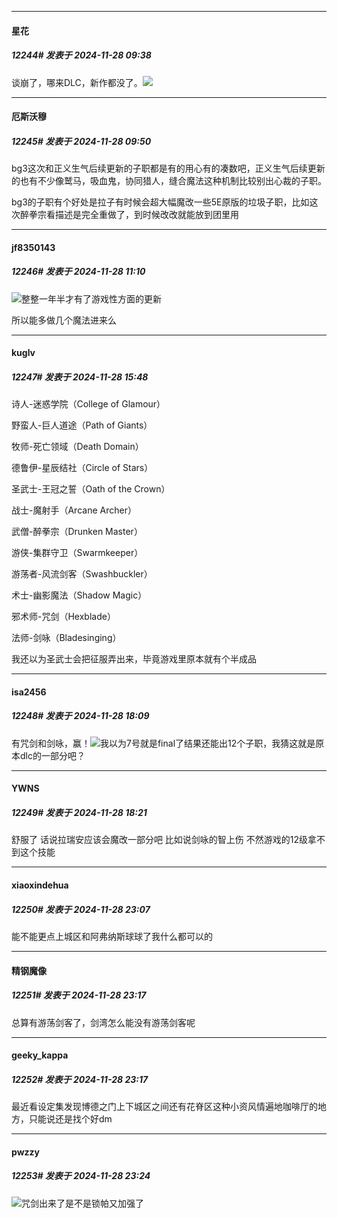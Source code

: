 ﻿
*****

####  星花  
##### 12244#       发表于 2024-11-28 09:38

谈崩了，哪来DLC，新作都没了。<img src="https://static.saraba1st.com/image/smiley/face2017/066.png" referrerpolicy="no-referrer">


*****

####  厄斯沃穆  
##### 12245#       发表于 2024-11-28 09:50

bg3这次和正义生气后续更新的子职都是有的用心有的凑数吧，正义生气后续更新的也有不少像鹫马，吸血鬼，协同猎人，缝合魔法这种机制比较别出心裁的子职。

bg3的子职有个好处是拉子有时候会超大幅魔改一些5E原版的垃圾子职，比如这次醉拳宗看描述是完全重做了，到时候改改就能放到团里用


*****

####  jf8350143  
##### 12246#       发表于 2024-11-28 11:10

<img src="https://static.saraba1st.com/image/smiley/face2017/001.png" referrerpolicy="no-referrer">整整一年半才有了游戏性方面的更新

所以能多做几个魔法进来么


*****

####  kuglv  
##### 12247#       发表于 2024-11-28 15:48

诗人-迷惑学院（College of Glamour）

野蛮人-巨人道途（Path of Giants）

牧师-死亡领域（Death Domain）

德鲁伊-星辰结社（Circle of Stars）

圣武士-王冠之誓（Oath of the Crown）

战士-魔射手（Arcane Archer）

武僧-醉拳宗（Drunken Master）

游侠-集群守卫（Swarmkeeper）

游荡者-风流剑客（Swashbuckler）

术士-幽影魔法（Shadow Magic）

邪术师-咒剑（Hexblade）

法师-剑咏（Bladesinging）

我还以为圣武士会把征服弄出来，毕竟游戏里原本就有个半成品


*****

####  isa2456  
##### 12248#       发表于 2024-11-28 18:09

有咒剑和剑咏，赢！<img src="https://static.saraba1st.com/image/smiley/face2017/009.gif" referrerpolicy="no-referrer">我以为7号就是final了结果还能出12个子职，我猜这就是原本dlc的一部分吧？           


*****

####  YWNS  
##### 12249#       发表于 2024-11-28 18:21

舒服了 话说拉瑞安应该会魔改一部分吧 比如说剑咏的智上伤 不然游戏的12级拿不到这个技能


*****

####  xiaoxindehua  
##### 12250#       发表于 2024-11-28 23:07

能不能更点上城区和阿弗纳斯球球了我什么都可以的


*****

####  精钢魔像  
##### 12251#       发表于 2024-11-28 23:17

总算有游荡剑客了，剑湾怎么能没有游荡剑客呢

*****

####  geeky_kappa  
##### 12252#       发表于 2024-11-28 23:17

最近看设定集发现博德之门上下城区之间还有花脊区这种小资风情遍地咖啡厅的地方，只能说还是找个好dm


*****

####  pwzzy  
##### 12253#       发表于 2024-11-28 23:24

<img src="https://static.saraba1st.com/image/smiley/face2017/067.png" referrerpolicy="no-referrer">咒剑出来了是不是锁帕又加强了

